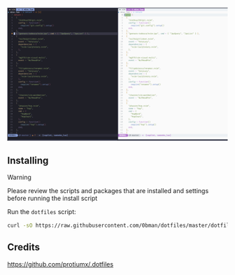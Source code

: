 <p align="center">
  <img src="https://raw.githubusercontent.com/0bman/dotfiles/master/assets/demo.jpg"/>
</p>

## Installing

> [!WARNING]
> Please review the scripts and packages that are installed and settings before running the install script

Run the `dotfiles` script:
```sh
curl -sO https://raw.githubusercontent.com/0bman/dotfiles/master/dotfiles
```

## Credits
https://github.com/protiumx/.dotfiles
